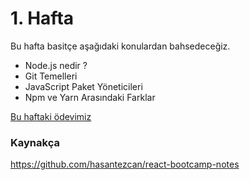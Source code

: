 # 1. Hafta

Bu hafta basitçe aşağıdaki konulardan bahsedeceğiz.

- Node.js nedir ?
- Git Temelleri
- JavaScript Paket Yöneticileri
- Npm ve Yarn Arasındaki Farklar

[Bu haftaki ödevimiz](/week_1/homework.md)

### Kaynakça

https://github.com/hasantezcan/react-bootcamp-notes
